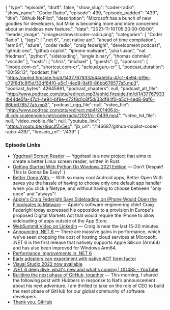 {
  "type": "episode",
  "draft": false,
  "show_slug": "coder-radio",
  "show_name": "Coder Radio",
  "episode": 439,
  "episode_padded": "439",
  "title": "Github NoPilot",
  "description": "Microsoft has a bunch of new goodies for developers, but Mike is becoming more and more concerned about an insidious new feature.",
  "date": "2021-11-10T05:30:00-08:00",
  "header_image": "/images/shows/coder-radio.png",
  "categories": [
    "Coder Radio"
  ],
  "tags": [
    ".net 6",
    ".net native aot",
    "ahead of time compilation",
    "arm64",
    "azure",
    "coder radio",
    "craig federighi",
    "development podcast",
    "github ceo",
    "github copilot",
    "iphone malware",
    "julia liuson",
    "nat friedman",
    "python",
    "sideloading",
    "single binary",
    "thomas dohmke",
    "vscode"
  ],
  "hosts": [
    "chris",
    "michael"
  ],
  "guests": [],
  "sponsors": [
    "linode.com-cr",
    "shortcut.com-cr",
    "acloud.guru-cr"
  ],
  "podcast_duration": "00:59:13",
  "podcast_file": "https://aphid.fireside.fm/d/1437767933/b44de5fa-47c1-4e94-bf9e-c72f8d1c8f5d/33df84f0-a5c1-4ed8-9af6-86bb678577a5.mp3",
  "podcast_bytes": 42645861,
  "podcast_chapters": null,
  "podcast_alt_file": "http://www.podtrac.com/pts/redirect.mp3/aphid.fireside.fm/d/1437767933/b44de5fa-47c1-4e94-bf9e-c72f8d1c8f5d/33df84f0-a5c1-4ed8-9af6-86bb678577a5.mp3",
  "podcast_ogg_file": null,
  "video_file": "http://www.podtrac.com/pts/redirect.mp4/201406.jb-dl.cdn.scaleengine.net/coderradio/2021/cr-0439.mp4",
  "video_hd_file": null,
  "video_mobile_file": null,
  "youtube_link": "https://youtu.be/H9urJfZv5ec",
  "jb_url": "/146687/github-nopilot-coder-radio-439/",
  "fireside_url": "/439"
}


### Episode Links

  * [Yggdrasil Screen Reader](https://yggdrasil-sr.github.io/ "Yggdrasil Screen Reader") — Yggdrasil is a new project that aims to create a better Linux screen reader, written in Rust.
  * [Getting Started With Python On Windows 2021 Edition](https://www.feoh.org/getting-started-with-python-on-windows-2021-edition-push-the-easy-button.html "Getting Started With Python On Windows 2021 Edition") — Don’t Despair! This Is Gonna Be Easy! :)
  * [Better Open With ](https://play.google.com/store/apps/details?id=com.aboutmycode.betteropenwith "Better Open With ") — With so many cool Android apps, Better Open With saves you the hassle of having to choose only one default app handler when you click a filetype, and without having to choose between "only once" and "always"!
  * [Apple's Craig Federighi Says Sideloading on iPhone Would Open the Floodgates to Malware](https://www.macrumors.com/2021/11/03/craig-federighi-opposes-sideloading/ "Apple's Craig Federighi Says Sideloading on iPhone Would Open the Floodgates to Malware") — Apple's software engineering chief Craig Federighi today expressed his opposition to a provision in Europe's proposed Digital Markets Act that would require the iPhone to allow sideloading of apps outside of the App Store. 
  * [WebSummit Video on LinkedIn](https://www.linkedin.com/video/live/urn:li:ugcPost:6861646572271218688/ "WebSummit Video on LinkedIn") — Craig is near the last 15-20 minutes.
  * [Announcing .NET 6 ](https://devblogs.microsoft.com/dotnet/announcing-net-6/ "Announcing .NET 6 ") — There are massive gains in performance, which we’ve seen dropping the cost of hosting cloud services at Microsoft. .NET 6 is the first release that natively supports Apple Silicon (Arm64) and has also been improved for Windows Arm64.
  * [Performance Improvements in .NET 6](https://devblogs.microsoft.com/dotnet/performance-improvements-in-net-6/ "Performance Improvements in .NET 6")
  * [Early adopters can experiment with native AOT form factor](https://github.com/dotnet/runtimelab/issues/248 "Early adopters can experiment with native AOT form factor")
  * [Visual Studio 2022 now available](https://devblogs.microsoft.com/visualstudio/visual-studio-2022-now-available/ "Visual Studio 2022 now available")
  * [.NET 6 deep dive; what's new and what's coming | OD485 - YouTube](https://www.youtube.com/watch?v=GJ_PaRNDe9E&t=427s ".NET 6 deep dive; what's new and what's coming | OD485 - YouTube")
  * [Building the next phase of GitHub, together](https://github.blog/2021-11-03-building-the-next-phase-of-github-together/ "Building the next phase of GitHub, together") — This morning, I shared the following post with Hubbers in response to Nat’s announcement about his next adventure. I am thrilled to take on the role of CEO to build the next phase of GitHub for our global community of software developers. 
  * [Thank you, GitHub](https://github.blog/2021-11-03-thank-you-github/ "Thank you, GitHub")


